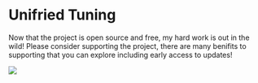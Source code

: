# Unifried Tuning
Now that the project is open source and free, my hard work is out in the wild! Please consider supporting the project, there are many benifits to supporting that you can explore including early access to updates!

<a href="https://www.buymeacoffee.com/unifried"><img src="https://img.buymeacoffee.com/button-api/?text=Buy me a coffee&emoji=&slug=unifried&button_colour=FFDD00&font_colour=000000&font_family=Cookie&outline_colour=000000&coffee_colour=ffffff" /></a>
